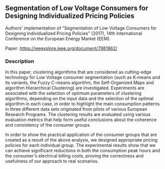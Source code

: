 ## Segmentation of Low Voltage Consumers for Designing Individualized Pricing Policies

Authors' implementation of “Segmentation of Low Voltage Consumers for
Designing Individualized Pricing Policies” (2017), 14th International Conference on the European Energy Market (EEM).

Paper: https://ieeexplore.ieee.org/document/7981862/

### Description 
In this paper, clustering algorithms that are considered as cutting-edge technology for Low Voltage consumer segmentation (such as K-means and its variants, the Fuzzy C-means algorithm, the Self-Organized Maps and algorithm Hierarchical Clustering) are investigated. Experiments are associated with the selection of optimum parameters of clustering algorithms, depending on the input data and the selection of the optimal algorithm in each case, in order to highlight the main consumption patterns in three different data sets originated from pilots of various European Research Programs. The clustering results are evaluated using various evaluation metrics that help form useful conclusions about the coherence and consistency of the consumer groups. 

In order to show the practical application of the consumer groups that are created as a result of the above analysis, we designed appropriate pricing policies for each individual group. The experimental results show that we can achieve significant reductions in both the consumption peak hours and the consumer's electrical billing costs, proving the correctness and usefulness of our approach to real scenarios. 

